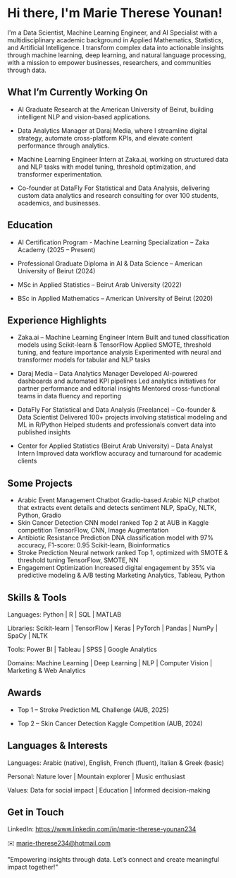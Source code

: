 # Hi there, I'm Marie Therese Younan!
I'm a Data Scientist, Machine Learning Engineer, and AI Specialist with a multidisciplinary academic background in Applied Mathematics, Statistics, and Artificial Intelligence. I transform complex data into actionable insights through machine learning, deep learning, and natural language processing, with a mission to empower businesses, researchers, and communities through data.

## What I’m Currently Working On
- AI Graduate Research at the American University of Beirut, building intelligent NLP and vision-based applications.

- Data Analytics Manager at Daraj Media, where I streamline digital strategy, automate cross-platform KPIs, and elevate content performance through analytics.

- Machine Learning Engineer Intern at Zaka.ai, working on structured data and NLP tasks with model tuning, threshold optimization, and transformer experimentation.

- Co-founder at DataFly For Statistical and Data Analysis, delivering custom data analytics and research consulting for over 100 students, academics, and businesses.

## Education
- AI Certification Program - Machine Learning Specialization – Zaka Academy (2025 – Present)

- Professional Graduate Diploma in AI & Data Science – American University of Beirut (2024)

- MSc in Applied Statistics – Beirut Arab University (2022)

- BSc in Applied Mathematics – American University of Beirut (2020)

## Experience Highlights
- Zaka.ai – Machine Learning Engineer Intern
  Built and tuned classification models using Scikit-learn & TensorFlow
  Applied SMOTE, threshold tuning, and feature importance analysis
  Experimented with neural and transformer models for tabular and NLP tasks

- Daraj Media – Data Analytics Manager
  Developed AI-powered dashboards and automated KPI pipelines
  Led analytics initiatives for partner performance and editorial insights
  Mentored cross-functional teams in data fluency and reporting

 - DataFly For Statistical and Data Analysis (Freelance) – Co-founder & Data Scientist
 Delivered 100+ projects involving statistical modeling and ML in R/Python
 Helped students and professionals convert data into published insights

- Center for Applied Statistics (Beirut Arab University) – Data Analyst Intern
  Improved data workflow accuracy and turnaround for academic clients

 ## Some Projects
- Arabic Event Management Chatbot	Gradio-based Arabic NLP chatbot that extracts event details and detects sentiment	NLP, SpaCy, NLTK, Python, Gradio
- Skin Cancer Detection	CNN model ranked Top 2 at AUB in Kaggle competition	TensorFlow, CNN, Image Augmentation
- Antibiotic Resistance Prediction DNA classification model with 97% accuracy, F1-score: 0.95	Scikit-learn, Bioinformatics
- Stroke Prediction	Neural network ranked Top 1, optimized with SMOTE & threshold tuning	TensorFlow, SMOTE, NN
- Engagement Optimization	Increased digital engagement by 35% via predictive modeling & A/B testing	Marketing Analytics, Tableau, Python

## Skills & Tools
Languages: Python | R | SQL | MATLAB

Libraries: Scikit-learn | TensorFlow | Keras | PyTorch | Pandas | NumPy | SpaCy | NLTK

Tools: Power BI | Tableau | SPSS | Google Analytics

Domains: Machine Learning | Deep Learning | NLP | Computer Vision | Marketing & Web Analytics

## Awards
- Top 1 – Stroke Prediction ML Challenge (AUB, 2025)

- Top 2 – Skin Cancer Detection Kaggle Competition (AUB, 2024)



## Languages & Interests
Languages: Arabic (native), English, French (fluent), Italian & Greek (basic)

Personal: Nature lover | Mountain explorer  | Music enthusiast

Values: Data for social impact | Education | Informed decision-making

## Get in Touch
LinkedIn:
https://www.linkedin.com/in/marie-therese-younan234



✉️ marie-therese234@hotmail.com

"Empowering insights through data. Let’s connect and create meaningful impact together!"
